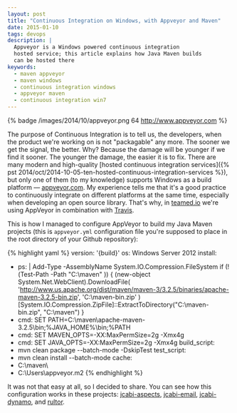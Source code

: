 ```yaml
---
layout: post
title: "Continuous Integration on Windows, with Appveyor and Maven"
date: 2015-01-10
tags: devops
description: |
  Appveyor is a Windows powered continuous integration
  hosted service; this article explains how Java Maven builds
  can be hosted there
keywords:
  - maven appveyor
  - maven windows
  - continuous integration windows
  - appveyor maven
  - continuous integration win7
---
```


{% badge /images/2014/10/appveyor.png 64 http://www.appveyor.com %}

The purpose of Continuous Integration is to tell us, the developers,
when the product we're working on is not "packagable" any more. The
sooner we get the signal, the better. Why? Because the damage will
be younger if we find it sooner. The younger the damage, the easier it is
to fix. There are many modern and high-quality
[hosted continuous integration services]({% pst 2014/oct/2014-10-05-ten-hosted-continuous-integration-services %}),
but only one of them (to my knowledge) supports Windows as a build
platform &mdash; [appveyor.com](http://www.appveyor.com). My experience
tells me that it's a good practice to continuously integrate on
different platforms at the same time, especially when developing an
open source library. That's why, in [teamed.io](http://www.teamed.io)
we're using AppVeyor in combination with [Travis](http://www.travis-ci.org).

<!--more-->

This is how I managed to configure AppVeyor to build my Java Maven projects
(this is `appveyor.yml` configuration file you're supposed to place
in the root directory of your Github repository):

{% highlight yaml %}
version: '{build}'
os: Windows Server 2012
install:
  - ps: |
      Add-Type -AssemblyName System.IO.Compression.FileSystem
      if (!(Test-Path -Path "C:\maven" )) {
        (new-object System.Net.WebClient).DownloadFile(
          'http://www.us.apache.org/dist/maven/maven-3/3.2.5/binaries/apache-maven-3.2.5-bin.zip',
          'C:\maven-bin.zip'
        )
        [System.IO.Compression.ZipFile]::ExtractToDirectory("C:\maven-bin.zip", "C:\maven")
      }
  - cmd: SET PATH=C:\maven\apache-maven-3.2.5\bin;%JAVA_HOME%\bin;%PATH
  - cmd: SET MAVEN_OPTS=-XX:MaxPermSize=2g -Xmx4g
  - cmd: SET JAVA_OPTS=-XX:MaxPermSize=2g -Xmx4g
build_script:
  - mvn clean package --batch-mode -DskipTest
test_script:
  - mvn clean install --batch-mode
cache:
  - C:\maven\
  - C:\Users\appveyor\.m2
{% endhighlight %}

It was not that easy at all, so I decided to share. You can see
how this configuration works in these projects:
[jcabi-aspects](https://github.com/jcabi/jcabi-aspects),
[jcabi-email](https://github.com/jcabi/jcabi-email),
[jcabi-dynamo](https://github.com/jcabi/jcabi-dynamo), and
[rultor](https://github.com/yegor256/rultor).
